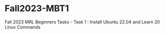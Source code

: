# Fall2023-MBT1
Fall 2023 MRL Beginners Tasks - Task 1 : Install Ubuntu 22.04 and Learn 20 Linux Commands
